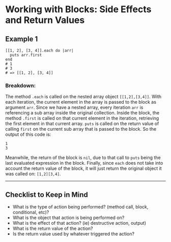 # Working with Blocks: Side Effects and Return Values

## Example 1
```
[[1, 2], [3, 4]].each do |arr|
  puts arr.first
end
# 1
# 3
# => [[1, 2], [3, 4]]
```
### Breakdown:
The method `.each` is called on the nested array object `[[1,2],[3,4]]`. With each iteration, the current element in the array is passed to the block as argument `arr`. Since we have a nested array, every iteration `arr` is referencing a sub array inside the original collection. Inside the block, the method `.first` is called on that current element in the iteration, retrieving the first element in that current array. `puts` is called on the return value of calling `first` on the current sub array that is passed to the block. So the output of this code is:
```
1
3
```
Meanwhile, the return of the block is `nil`, due to that call to `puts` being the last evaluated expression in the block. Finally, since `each` does not take into account the return value of the block, it will just return the original object it was called on: `[1,2][3,4]`.

---

## Checklist to Keep in Mind
- What is the type of action being performed? (method call, block, conditional, etc)?
- What is the object that action is being performed on?
- What is the effect of that action? (ie) destructive action, output)
- What is the return value of the action?
- Is the return value used by whatever triggered the action?